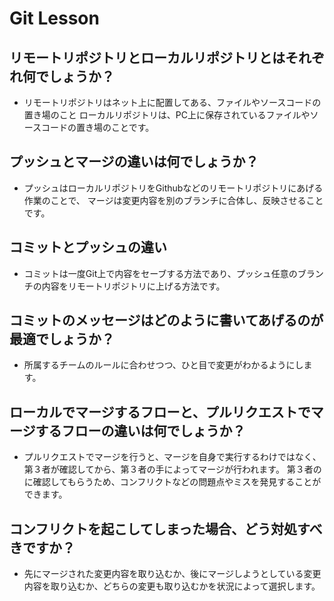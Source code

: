 # Git Lesson

## リモートリポジトリとローカルリポジトリとはそれぞれ何でしょうか？
- リモートリポジトリはネット上に配置してある、ファイルやソースコードの置き場のこと
ローカルリポジトリは、PC上に保存されているファイルやソースコードの置き場のことです。



## プッシュとマージの違いは何でしょうか？
- プッシュはローカルリポジトリをGithubなどのリモートリポジトリにあげる作業のことで、
マージは変更内容を別のブランチに合体し、反映させることです。



## コミットとプッシュの違い
- コミットは一度Git上で内容をセーブする方法であり、プッシュ任意のブランチの内容をリモートリポジトリに上げる方法です。



## コミットのメッセージはどのように書いてあげるのが最適でしょうか？
- 所属するチームのルールに合わせつつ、ひと目で変更がわかるようにします。



## ローカルでマージするフローと、プルリクエストでマージするフローの違いは何でしょうか？
- プルリクエストでマージを行うと、マージを自身で実行するわけではなく、第３者が確認してから、第３者の手によってマージが行われます。
第３者のに確認してもらうため、コンフリクトなどの問題点やミスを発見することができます。



## コンフリクトを起こしてしまった場合、どう対処すべきですか？
- 先にマージされた変更内容を取り込むか、後にマージしようとしている変更内容を取り込むか、どちらの変更も取り込むかを状況によって選択します。


